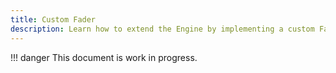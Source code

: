 ```yaml
---
title: Custom Fader
description: Learn how to extend the Engine by implementing a custom Fader in a plugin.
---
```


!!! danger
    This document is work in progress.